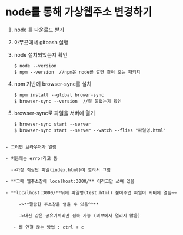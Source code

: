 # node를 통해 가상웹주소 변경하기
1. [node](http://www.nodejs.org) 를 다운로드 받기

2. 아무곳에서 gitbash 실행

3. node 설치되었는지 확인

   ```shell
   $ node --version 
   $ npm --version  //npm은 node를 깔면 같이 오는 패키지
   ```

4. npm 기반에 browser-sync를 설치

   ```shell
   $ npm install --global brower-sync
   $ browser-sync --version  //잘 깔렸는지 확인
   ```

5. browser-sync로 파일을 서버에 열기

   ```shell
   $ browser-sync start --server
   $ browser-sync start --server --watch --flies "파일명.html"
```
   
- 그러면 브라우저가 열림 
   
- 처음에는 error라고 뜸 
   
  ->가장 최상단 파일(index.html)이 열려서 그럼
   
- **그때 웹주소창에 localhost:3000/** 이라고만 쓰여 있음
   
- **localhost:3000/**뒤에 파일명(test.html) 붙여주면 파일이 서버에 열림~~ 
   
     ->**깔끔한 주소창을 얻을 수 있음^^**
     
     ->대신 같은 공유기끼리만 접속 가능 (외부에서 열리지 않음)
     
   - 웹 연결 끊는 방법 : ctrl + c

